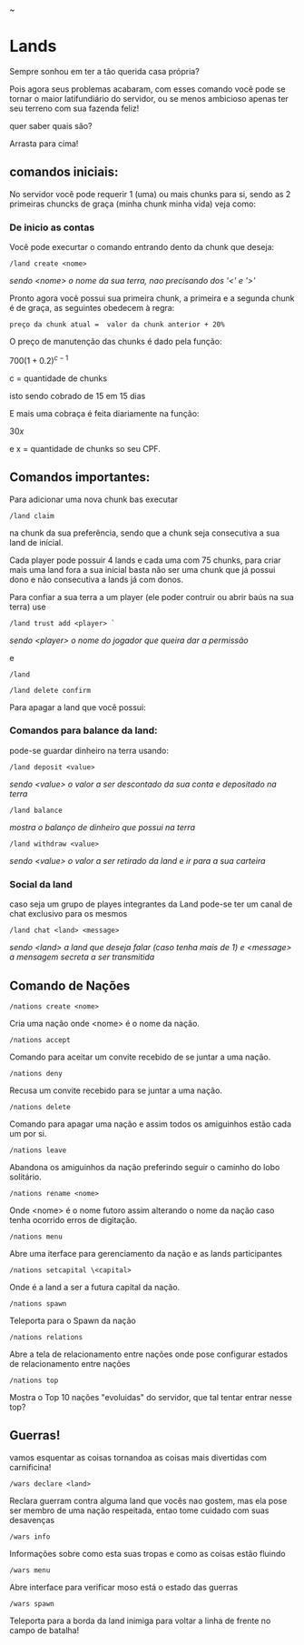 ~
# Lands
Sempre sonhou em ter a tão querida casa própria?

Pois agora seus problemas acabaram, com esses comando você pode se tornar o maior latifundiário do servidor, ou se menos
ambicioso apenas ter seu terreno com sua fazenda feliz!

quer saber quais são?

Arrasta para cima!

## comandos iniciais:
No servidor você pode requerir 1 (uma) ou mais chunks para si, sendo as 2 primeiras chuncks de graça (minha chunk minha vida) veja como:

### De inicio as contas
Você pode execurtar o comando entrando dento da chunk que deseja:

    /land create <nome>
_sendo \<nome> o nome da sua terra, nao precisando dos '<' e '>'_

Pronto agora você possui sua primeira chunk, a primeira e a segunda chunk é de graça, as seguintes obedecem à regra:

``preço da chunk atual =  valor da chunk anterior + 20%``

O preço de manutenção das chunks é dado pela função:

$\displaystyle 700 \left( 1 + 0.2 \right)^{c-1}$

c = quantidade de chunks

isto sendo cobrado de 15 em 15 dias

E mais uma cobraça é feita diariamente na função:

$\displaystyle 30x$

e x = quantidade de chunks so seu CPF.

## Comandos importantes:
Para adicionar uma nova chunk bas executar 

    /land claim
na chunk da sua preferência, sendo que a chunk seja consecutiva a sua land de inícial.

Cada player pode possuir 4 lands e cada uma com 75 chunks, para criar mais uma land fora a sua inicial basta não ser uma 
chunk que já possui dono e não consecutiva a lands já com donos.

Para confiar a sua terra a um player (ele poder contruir ou abrir baús na sua terra) use

    /land trust add <player> ` 
_sendo \<player> o nome do jogador que queira dar a permissão_

e

    /land

    /land delete confirm
Para apagar a land que você possui:

### Comandos para balance da land:
pode-se guardar dinheiro na terra usando:

    /land deposit <value>
_sendo \<value> o valor a ser descontado da sua conta e depositado na terra_

    /land balance
_mostra o balanço de dinheiro que possui na terra_

    /land withdraw <value>
_sendo \<value> o valor a ser retirado da land e ir para a sua carteira_

### Social da land
caso seja um grupo de playes integrantes da Land pode-se ter um canal de chat exclusivo para os mesmos

    /land chat <land> <message>
_sendo \<land> a land que deseja falar (caso tenha mais de 1) e \<message> a mensagem secreta
a ser transmitida_

## Comando de Nações
    /nations create <nome>
Cria uma nação onde \<nome> é o nome da nação.

    /nations accept
Comando para aceitar um convite recebido de se juntar a uma nação.

    /nations deny
Recusa um convite recebido para se juntar a uma nação.

    /nations delete
Comando para apagar uma nação e assim todos os amiguinhos estão cada um por si.

    /nations leave
Abandona os amiguinhos da nação preferindo seguir o caminho do lobo solitário.

    /nations rename <nome>
Onde \<nome> é o nome futoro assim alterando o nome da nação caso tenha ocorrido erros de digitação.

    /nations menu
Abre uma iterface para gerenciamento da nação e as lands participantes

    /nations setcapital \<capital>
Onde <capital> é a land a ser a futura capital da nação.

    /nations spawn
Teleporta para o Spawn da nação

    /nations relations
Abre a tela de relacionamento entre nações onde pose configurar estados de relacionamento entre nações

    /nations top
Mostra o Top 10 nações "evoluidas" do servidor, que tal tentar entrar nesse top?

## Guerras!
vamos esquentar as coisas tornandoa as coisas mais divertidas com carnificina!

    /wars declare <land>
Reclara guerram contra alguma land que vocês nao gostem, mas ela pose ser membro de uma nação respeitada, entao tome cuidado com suas
desavenças

    /wars info
Informações sobre como esta suas tropas e como as coisas estão fluindo

    /wars menu
Abre interface para verificar moso está o estado das guerras

    /wars spawn
Teleporta para a borda da land inimiga para voltar a linha de frente no campo de batalha!